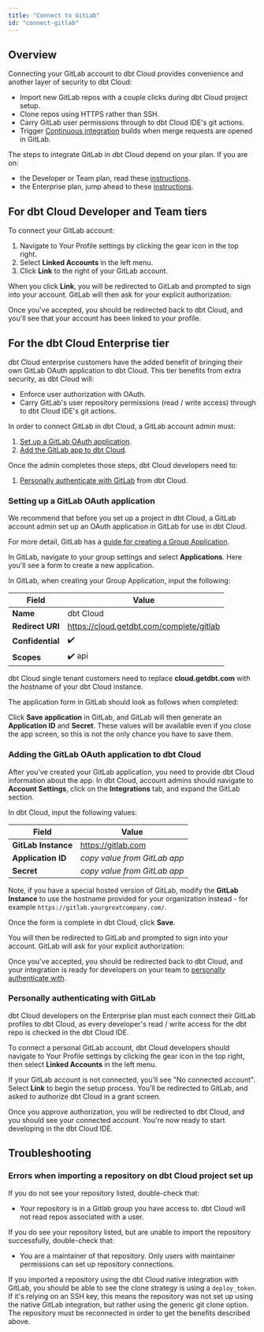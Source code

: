 ```yaml
---
title: "Connect to GitLab"
id: "connect-gitlab"
---
```


## Overview

Connecting your GitLab account to dbt Cloud provides convenience and another layer of security to dbt Cloud:
- Import new GitLab repos with a couple clicks during dbt Cloud project setup.
- Clone repos using HTTPS rather than SSH.
- Carry GitLab user permissions through to dbt Cloud IDE's git actions.
- Trigger [Continuous integration](/docs/deploy/cloud-ci-job) builds when merge requests are opened in GitLab.

The steps to integrate GitLab in dbt Cloud depend on your plan. If you are on:
- the Developer or Team plan, read these [instructions](#for-dbt-cloud-developer-and-team-tiers).
- the Enterprise plan, jump ahead to these [instructions](#for-the-dbt-cloud-enterprise-tier).

## For dbt Cloud Developer and Team tiers

To connect your GitLab account:
1. Navigate to Your Profile settings by clicking the gear icon in the top right.
2. Select **Linked Accounts** in the left menu.
3. Click **Link** to the right of your GitLab account.

<Lightbox src="/img/docs/dbt-cloud/connecting-gitlab/gitlab redirect.gif" title="Link your GitLab" />

When you click **Link**, you will be redirected to GitLab and prompted to sign into your account. GitLab will then ask for your explicit authorization:

<Lightbox src="/img/docs/dbt-cloud/connecting-gitlab/GitLab-Auth.png" title="GitLab Authorization Screen" />

Once you've accepted, you should be redirected back to dbt Cloud, and you'll see that your account has been linked to your profile.


## For the dbt Cloud Enterprise tier

dbt Cloud enterprise customers have the added benefit of bringing their own GitLab OAuth application to dbt Cloud. This tier benefits from extra security, as dbt Cloud will:
- Enforce user authorization with OAuth.
- Carry GitLab's user repository permissions (read / write access) through to dbt Cloud IDE's git actions.

In order to connect GitLab in dbt Cloud, a GitLab account admin must:
1. [Set up a GitLab OAuth application](#setting-up-a-gitlab-oauth-application).
2. [Add the GitLab app to dbt Cloud](#adding-the-gitlab-oauth-application-to-dbt-cloud).

Once the admin completes those steps, dbt Cloud developers need to:
1. [Personally authenticate with GitLab](#personally-authenticating-with-gitlab) from dbt Cloud.


### Setting up a GitLab OAuth application
We recommend that before you set up a project in dbt Cloud, a GitLab account admin set up an OAuth application in GitLab for use in dbt Cloud.

For more detail, GitLab has a [guide for creating a Group Application](https://docs.gitlab.com/ee/integration/oauth_provider.html#group-owned-applications).

In GitLab, navigate to your group settings and select **Applications**. Here you'll see a form to create a new application.

<Lightbox src="/img/docs/dbt-cloud/connecting-gitlab/gitlab nav.gif" title="GitLab application navigation"/>

In GitLab, when creating your Group Application, input the following:

| Field | Value |
| ------ | ----- |
| **Name** | dbt Cloud |
| **Redirect URI** | https://cloud.getdbt.com/complete/gitlab |
| **Confidential** | ✔️ |
| **Scopes** | ✔️ api |

dbt Cloud single tenant customers need to replace **cloud.getdbt.com** with the hostname of
your dbt Cloud instance.

The application form in GitLab should look as follows when completed:

<Lightbox src="/img/docs/dbt-cloud/connecting-gitlab/gitlab app.png" title="GitLab group owned application form"/>

Click **Save application** in GitLab, and GitLab will then generate an **Application ID** and **Secret**. These values will be available even if you close the app screen, so this is not the only chance you have to save them.

### Adding the GitLab OAuth application to dbt Cloud
After you've created your GitLab application, you need to provide dbt Cloud information about the app. In dbt Cloud, account admins should navigate to **Account Settings**, click on the **Integrations** tab, and expand the GitLab section.

<Lightbox src="/img/docs/dbt-cloud/connecting-gitlab/GitLab-Navigation.gif" title="Navigating to the GitLab Integration in dbt Cloud"/>

In dbt Cloud, input the following values:

| Field | Value |
| ------ | ----- |
| **GitLab Instance** | https://gitlab.com |
| **Application ID** | *copy value from GitLab app* |
| **Secret** | *copy value from GitLab app* |

Note, if you have a special hosted version of GitLab, modify the **GitLab Instance** to use the hostname provided for your organization instead - for example `https://gitlab.yourgreatcompany.com/`.

Once the form is complete in dbt Cloud, click **Save**.

You will then be redirected to GitLab and prompted to sign into your account. GitLab will ask for your explicit authorization:

<Lightbox src="/img/docs/dbt-cloud/connecting-gitlab/GitLab-Auth.png" title="GitLab Authorization Screen" />

Once you've accepted, you should be redirected back to dbt Cloud, and your integration is ready for developers on your team to [personally authenticate with](#personally-authenticating-with-gitlab).

### Personally authenticating with GitLab
dbt Cloud developers on the Enterprise plan must each connect their GitLab profiles to dbt Cloud, as every developer's read / write access for the dbt repo is checked in the dbt Cloud IDE.

To connect a personal GitLab account, dbt Cloud developers should navigate to Your Profile settings by clicking the gear icon in the top right, then select **Linked Accounts** in the left menu.

If your GitLab account is not connected, you’ll see "No connected account". Select **Link** to begin the setup process. You’ll be redirected to GitLab, and asked to authorize dbt Cloud in a grant screen.

<Lightbox src="/img/docs/dbt-cloud/connecting-gitlab/GitLab-Auth.png" title="Authorizing the dbt Cloud app for developers" />

Once you approve authorization, you will be redirected to dbt Cloud, and you should see your connected account. You're now ready to start developing in the dbt Cloud IDE.


## Troubleshooting

### Errors when importing a repository on dbt Cloud project set up
If you do not see your repository listed, double-check that:
- Your repository is in a Gitlab group you have access to. dbt Cloud will not read repos associated with a user.

If you do see your repository listed, but are unable to import the repository successfully, double-check that:
- You are a maintainer of that repository. Only users with maintainer permissions can set up repository connections.

If you imported a repository using the dbt Cloud native integration with GitLab, you should be able to see the clone strategy is using a `deploy_token`. If it's relying on an SSH key, this means the repository was not set up using the native GitLab integration, but rather using the generic git clone option. The repository must be reconnected in order to get the benefits described above.
